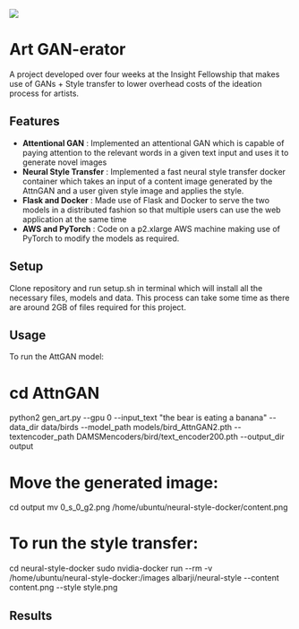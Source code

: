![](https://i.imgur.com/43kusrF.png)

# Art GAN-erator
A project developed over four weeks at the Insight Fellowship that makes use of GANs + Style transfer to lower overhead costs of the ideation process for artists.

## Features
- **Attentional GAN** : Implemented an attentional GAN which is capable of paying attention to the relevant words in a given text input and uses it to generate novel images
- **Neural Style Transfer** : Implemented a fast neural style transfer docker container which takes an input of a content image generated by the AttnGAN and a user given style image and applies the style. 
- **Flask and Docker** : Made use of Flask and Docker to serve the two models in a distributed fashion so that multiple users can use the web application at the same time
- **AWS and PyTorch** : Code on a p2.xlarge AWS machine making use of PyTorch to modify the models as required.

## Setup
Clone repository and run setup.sh in terminal which will install all the necessary files, models and data. This process can take some time as there are around 2GB of files required for this project.

## Usage

To run the AttGAN model:

# cd AttnGAN
python2 gen_art.py --gpu 0 --input_text "the bear is eating a banana" --data_dir data/birds --model_path models/bird_AttnGAN2.pth --textencoder_path DAMSMencoders/bird/text_encoder200.pth --output_dir output

# Move the generated image:
cd output
mv 0_s_0_g2.png /home/ubuntu/neural-style-docker/content.png


# To run the style transfer:
cd neural-style-docker
sudo nvidia-docker run --rm -v /home/ubuntu/neural-style-docker:/images albarji/neural-style --content content.png --style style.png


## Results

